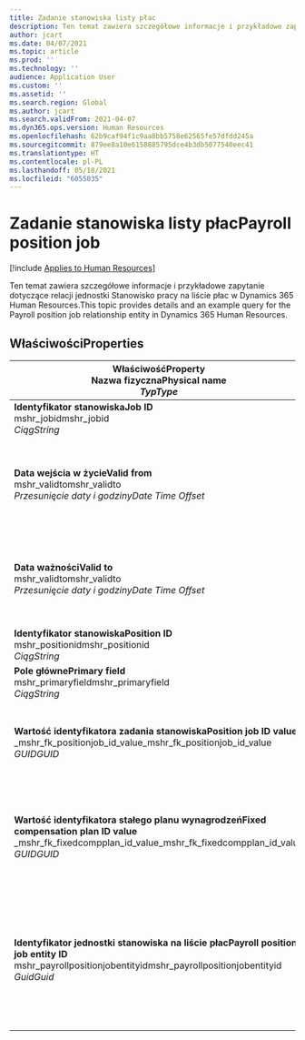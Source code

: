 ```yaml
---
title: Zadanie stanowiska listy płac
description: Ten temat zawiera szczegółowe informacje i przykładowe zapytanie dotyczące jednostki Stanowisko pracy na liście płac w Dynamics 365 Human Resources.
author: jcart
ms.date: 04/07/2021
ms.topic: article
ms.prod: ''
ms.technology: ''
audience: Application User
ms.custom: ''
ms.assetid: ''
ms.search.region: Global
ms.author: jcart
ms.search.validFrom: 2021-04-07
ms.dyn365.ops.version: Human Resources
ms.openlocfilehash: 62b9caf94f1c9aa8bb5758e62565fe57dfdd245a
ms.sourcegitcommit: 879ee8a10e6158885795dce4b3db5077540eec41
ms.translationtype: HT
ms.contentlocale: pl-PL
ms.lasthandoff: 05/18/2021
ms.locfileid: "6055035"
---
```

# <a name="payroll-position-job"></a><span data-ttu-id="6eebe-103">Zadanie stanowiska listy płac</span><span class="sxs-lookup"><span data-stu-id="6eebe-103">Payroll position job</span></span>

[!include [Applies to Human Resources](../includes/applies-to-hr.md)]

<span data-ttu-id="6eebe-104">Ten temat zawiera szczegółowe informacje i przykładowe zapytanie dotyczące relacji jednostki Stanowisko pracy na liście płac w Dynamics 365 Human Resources.</span><span class="sxs-lookup"><span data-stu-id="6eebe-104">This topic provides details and an example query for the Payroll position job relationship entity in Dynamics 365 Human Resources.</span></span>

## <a name="properties"></a><span data-ttu-id="6eebe-105">Właściwości</span><span class="sxs-lookup"><span data-stu-id="6eebe-105">Properties</span></span>

| <span data-ttu-id="6eebe-106">Właściwość</span><span class="sxs-lookup"><span data-stu-id="6eebe-106">Property</span></span><br><span data-ttu-id="6eebe-107">**Nazwa fizyczna**</span><span class="sxs-lookup"><span data-stu-id="6eebe-107">**Physical name**</span></span><br><span data-ttu-id="6eebe-108">**_Typ_**</span><span class="sxs-lookup"><span data-stu-id="6eebe-108">**_Type_**</span></span> | <span data-ttu-id="6eebe-109">Użycie</span><span class="sxs-lookup"><span data-stu-id="6eebe-109">Use</span></span> | <span data-ttu-id="6eebe-110">opis</span><span class="sxs-lookup"><span data-stu-id="6eebe-110">Description</span></span> |
| --- | --- | --- |
| <span data-ttu-id="6eebe-111">**Identyfikator stanowiska**</span><span class="sxs-lookup"><span data-stu-id="6eebe-111">**Job ID**</span></span><br><span data-ttu-id="6eebe-112">mshr_jobid</span><span class="sxs-lookup"><span data-stu-id="6eebe-112">mshr_jobid</span></span><br><span data-ttu-id="6eebe-113">*Ciąg*</span><span class="sxs-lookup"><span data-stu-id="6eebe-113">*String*</span></span> | <span data-ttu-id="6eebe-114">Tylko do odczytu</span><span class="sxs-lookup"><span data-stu-id="6eebe-114">Readp-only</span></span><br><span data-ttu-id="6eebe-115">Potrzebne</span><span class="sxs-lookup"><span data-stu-id="6eebe-115">Required</span></span> |<span data-ttu-id="6eebe-116">Identyfikator zadania.</span><span class="sxs-lookup"><span data-stu-id="6eebe-116">The ID of the job.</span></span> |
| <span data-ttu-id="6eebe-117">**Data wejścia w życie**</span><span class="sxs-lookup"><span data-stu-id="6eebe-117">**Valid from**</span></span><br><span data-ttu-id="6eebe-118">mshr_validto</span><span class="sxs-lookup"><span data-stu-id="6eebe-118">mshr_validto</span></span><br><span data-ttu-id="6eebe-119">*Przesunięcie daty i godziny*</span><span class="sxs-lookup"><span data-stu-id="6eebe-119">*Date Time Offset*</span></span> | <span data-ttu-id="6eebe-120">Tylko do odczytu</span><span class="sxs-lookup"><span data-stu-id="6eebe-120">Read-only</span></span> <br><span data-ttu-id="6eebe-121">Potrzebne</span><span class="sxs-lookup"><span data-stu-id="6eebe-121">Required</span></span> | <span data-ttu-id="6eebe-122">Data, od której obowiązuje stanowisko i stosunek pracy.</span><span class="sxs-lookup"><span data-stu-id="6eebe-122">Date the postion and job relationship is valid from.</span></span> |
| <span data-ttu-id="6eebe-123">**Data ważności**</span><span class="sxs-lookup"><span data-stu-id="6eebe-123">**Valid to**</span></span><br><span data-ttu-id="6eebe-124">mshr_validto</span><span class="sxs-lookup"><span data-stu-id="6eebe-124">mshr_validto</span></span><br><span data-ttu-id="6eebe-125">*Przesunięcie daty i godziny*</span><span class="sxs-lookup"><span data-stu-id="6eebe-125">*Date Time Offset*</span></span> | <span data-ttu-id="6eebe-126">Tylko do odczytu</span><span class="sxs-lookup"><span data-stu-id="6eebe-126">Read-only</span></span> <br><span data-ttu-id="6eebe-127">Potrzebne</span><span class="sxs-lookup"><span data-stu-id="6eebe-127">Required</span></span> | <span data-ttu-id="6eebe-128">Data obowiązywania stanowiska i stosunku pracy.</span><span class="sxs-lookup"><span data-stu-id="6eebe-128">Date the position and job relationship is valid to.</span></span>  |
| <span data-ttu-id="6eebe-129">**Identyfikator stanowiska**</span><span class="sxs-lookup"><span data-stu-id="6eebe-129">**Position ID**</span></span><br><span data-ttu-id="6eebe-130">mshr_positionid</span><span class="sxs-lookup"><span data-stu-id="6eebe-130">mshr_positionid</span></span><br><span data-ttu-id="6eebe-131">*Ciąg*</span><span class="sxs-lookup"><span data-stu-id="6eebe-131">*String*</span></span> | <span data-ttu-id="6eebe-132">Tylko do odczytu</span><span class="sxs-lookup"><span data-stu-id="6eebe-132">Read-only</span></span><br><span data-ttu-id="6eebe-133">Potrzebne</span><span class="sxs-lookup"><span data-stu-id="6eebe-133">Required</span></span> | <span data-ttu-id="6eebe-134">Identyfikator stanowiska.</span><span class="sxs-lookup"><span data-stu-id="6eebe-134">The ID of the position.</span></span> |
| <span data-ttu-id="6eebe-135">**Pole główne**</span><span class="sxs-lookup"><span data-stu-id="6eebe-135">**Primary field**</span></span><br><span data-ttu-id="6eebe-136">mshr_primaryfield</span><span class="sxs-lookup"><span data-stu-id="6eebe-136">mshr_primaryfield</span></span><br><span data-ttu-id="6eebe-137">*Ciąg*</span><span class="sxs-lookup"><span data-stu-id="6eebe-137">*String*</span></span> | <span data-ttu-id="6eebe-138">Potrzebne</span><span class="sxs-lookup"><span data-stu-id="6eebe-138">Required</span></span><br><span data-ttu-id="6eebe-139">Wygenerowany przez system</span><span class="sxs-lookup"><span data-stu-id="6eebe-139">System generated</span></span> |  |
| <span data-ttu-id="6eebe-140">**Wartość identyfikatora zadania stanowiska**</span><span class="sxs-lookup"><span data-stu-id="6eebe-140">**Position job ID value**</span></span><br><span data-ttu-id="6eebe-141">_mshr_fk_positionjob_id_value</span><span class="sxs-lookup"><span data-stu-id="6eebe-141">_mshr_fk_positionjob_id_value</span></span><br><span data-ttu-id="6eebe-142">*GUID*</span><span class="sxs-lookup"><span data-stu-id="6eebe-142">*GUID*</span></span> | <span data-ttu-id="6eebe-143">Tylko do odczytu</span><span class="sxs-lookup"><span data-stu-id="6eebe-143">Read-only</span></span><br><span data-ttu-id="6eebe-144">Potrzebne</span><span class="sxs-lookup"><span data-stu-id="6eebe-144">Required</span></span><br><span data-ttu-id="6eebe-145">Klucz obcy: mshr_PayrollPositionJobEntity klucza mshr_payrollpositionjobentity</span><span class="sxs-lookup"><span data-stu-id="6eebe-145">Foreign key:mshr_PayrollPositionJobEntity of the mshr_payrollpositionjobentity</span></span> |<span data-ttu-id="6eebe-146">identyfikator stanowiska związany ze stanowiskiem.</span><span class="sxs-lookup"><span data-stu-id="6eebe-146">The ID of the job associated with the position.</span></span>|
| <span data-ttu-id="6eebe-147">**Wartość identyfikatora stałego planu wynagrodzeń**</span><span class="sxs-lookup"><span data-stu-id="6eebe-147">**Fixed compensation plan ID value**</span></span><br><span data-ttu-id="6eebe-148">_mshr_fk_fixedcompplan_id_value</span><span class="sxs-lookup"><span data-stu-id="6eebe-148">_mshr_fk_fixedcompplan_id_value</span></span><br><span data-ttu-id="6eebe-149">*GUID*</span><span class="sxs-lookup"><span data-stu-id="6eebe-149">*GUID*</span></span> | <span data-ttu-id="6eebe-150">Tylko do odczytu</span><span class="sxs-lookup"><span data-stu-id="6eebe-150">Read-only</span></span><br><span data-ttu-id="6eebe-151">Potrzebne</span><span class="sxs-lookup"><span data-stu-id="6eebe-151">Required</span></span><br><span data-ttu-id="6eebe-152">Klucz obcy: mshr_FixedCompPlan_id dla mshr_payrollfixedcompensationplanentity</span><span class="sxs-lookup"><span data-stu-id="6eebe-152">Foreign key: mshr_FixedCompPlan_id of mshr_payrollfixedcompensationplanentity</span></span>  | <span data-ttu-id="6eebe-153">Identyfikator planu stałych wynagrodzeń powiązany ze stanowiskiem.</span><span class="sxs-lookup"><span data-stu-id="6eebe-153">The ID of the fixed compensation plan associated with the position.</span></span> |
| <span data-ttu-id="6eebe-154">**Identyfikator jednostki stanowiska na liście płac**</span><span class="sxs-lookup"><span data-stu-id="6eebe-154">**Payroll position job entity ID**</span></span><br><span data-ttu-id="6eebe-155">mshr_payrollpositionjobentityid</span><span class="sxs-lookup"><span data-stu-id="6eebe-155">mshr_payrollpositionjobentityid</span></span><br><span data-ttu-id="6eebe-156">*Guid*</span><span class="sxs-lookup"><span data-stu-id="6eebe-156">*Guid*</span></span> | <span data-ttu-id="6eebe-157">Potrzebne</span><span class="sxs-lookup"><span data-stu-id="6eebe-157">Required</span></span><br><span data-ttu-id="6eebe-158">Wygenerowany przez system.</span><span class="sxs-lookup"><span data-stu-id="6eebe-158">System generated.</span></span> | <span data-ttu-id="6eebe-159">Wygenerowana przez system wartość identyfikatora GUID w celu unikatowego zidentyfikowania zadania.</span><span class="sxs-lookup"><span data-stu-id="6eebe-159">A system-generated GUID value to uniquely identify the job.</span></span>  |

